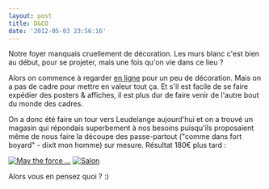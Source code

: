 ```yaml
---
layout: post
title: D&CO
date: '2012-05-03 23:56:16'
---
```


Notre foyer manquais cruellement de décoration. Les murs blanc c'est bien au début, pour se projeter, mais une fois qu'on vie dans ce lieu ?

Alors on commence à regarder <a href="https://etsy.fr">en ligne</a> pour un peu de décoration. Mais on a pas de cadre pour mettre en valeur tout ça. Et s'il est facile de se faire expédier des posters & affiches, il est plus dur de faire venir de l'autre bout du monde des cadres.

<p>On a donc été faire un tour vers Leudelange aujourd'hui et on a trouvé un magasin qui répondais superbement à nos besoins puisqu'ils proposaient même de nous faire la découpe des passe-partout ("comme dans fort boyard" - dixit mon homme) sur mesure.
<!--more-->
Résultat 180€ plus tard :</p>

<p><a href="https://statigr.am/p/183220186008094287_8528168"><img src="httpss://distilleryimage3.instagram.com/d43d27e6953a11e1af7612313813f8e8_7.jpg" alt="May the force ..." /></a>
<a href="https://statigr.am/p/183219670838511181_8528168"><img src="https://distilleryimage1.instagram.com/afa1d08a953a11e1a39b1231381b7ba1_7.jpg" alt="Salon" /></a><br />
<a href="https://statigr.am/p/183218392766973501_8528168"><img src="https://distilleryimage9.instagram.com/54d25dd2953a11e1abb01231381b65e3_7.jpg" alt="" /></a><br />
<a href="https://statigr.am/p/183217966894122551_8528168"><img src="https://distilleryimage11.instagram.com/368fde44953a11e1a92a1231381b6f02_7.jpg" alt="" /></a><br />
<a href="https://statigr.am/p/183217616510354997_8528168"><img src="https://distilleryimage9.instagram.com/1daaa5d0953a11e1be6a12313820455d_7.jpg" alt="" /></a></p>

Alors vous en pensez quoi ? :)
